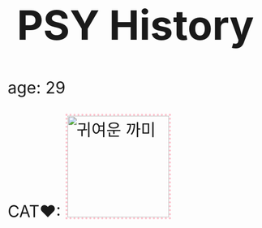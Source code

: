 <!DOCTYPE html>
<html lang="ko">
<head>
    <meta charset="UTF-8">
    <meta http-equiv="X-UA-Compatible" content="IE=edge">
    <meta name="viewport" content="width=device-width, initial-scale=1.0">
    <title>박선영♥김희태</title>
    <style>
        html{font: 62.5%}
        h1{font-size: 5rem;}
        p{font-size: 2rem;}
        img{border: 0.3rem dotted pink;}
    </style>
</head>
<body>
    <header>
        <h1>PSY History</h1>
    </header>
    <main>
        <p>age: 29</p>
        <p>CAT♥: <img src="/KakaoTalk_20210730_124402339.jpg" alt="귀여운 까미" width="200px"></p>
    </main>
</body>
</html>
